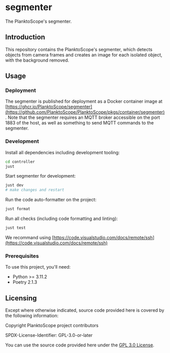 # segmenter

The PlanktoScope's segmenter.

## Introduction

This repository contains the PlanktoScope's segmenter, which detects objects from camera frames and creates an image for each isolated object, with the background removed.

## Usage

### Deployment

The segmenter is published for deployment as a Docker container image at [https://ghcr.io/PlanktoScope/segmenter](https://github.com/PlanktoScope/PlanktoScope/pkgs/container/segmenter). Note that the segmenter requires an MQTT broker accessible on the port 1883 of the host, as well as something to send MQTT commands to the segmenter.

### Development

Install all dependencies including development tooling:

```sh
cd controller
just
```

Start segmenter for development:

```sh
just dev
# make changes and restart
```

Run the code auto-formatter on the project:

```sh
just format
```

Run all checks (including code formatting and linting):

```sh
just test
```

We recommand using [https://code.visualstudio.com/docs/remote/ssh](https://code.visualstudio.com/docs/remote/ssh)

### Prerequisites

To use this project, you'll need:

- Python >= 3.11.2
- Poetry 2.1.3

## Licensing

Except where otherwise indicated, source code provided here is covered by the following information:

Copyright PlanktoScope project contributors

SPDX-License-Identifier: GPL-3.0-or-later

You can use the source code provided here under the [GPL 3.0 License](https://www.gnu.org/licenses/gpl-3.0.en.html).
